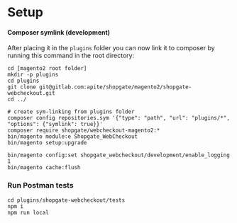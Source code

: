# Setup


#### Composer symlink (development)

After placing it in the `plugins` folder you can now link it to composer by running this command in the root
directory:

```shell
cd [magento2 root folder]
mkdir -p plugins
cd plugins
git clone git@gitlab.com:apite/shopgate/magento2/shopgate-webcheckout.git
cd ../

# create sym-linking from plugins folder
composer config repositories.sym '{"type": "path", "url": "plugins/*", "options": {"symlink": true}}'
composer require shopgate/webcheckout-magento2:*
bin/magento module:e Shopgate_WebCheckout
bin/magento setup:upgrade

bin/magento config:set shopgate_webcheckout/development/enable_logging 1
bin/magento cache:flush
```

### Run Postman tests

```shell
cd plugins/shopgate-webcheckout/tests
npm i
npm run local
```

